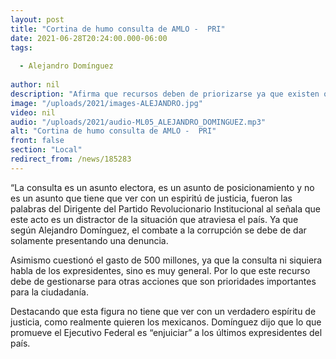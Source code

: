```yaml
---
layout: post
title: "Cortina de humo consulta de AMLO -  PRI"
date: 2021-06-28T20:24:00.000-06:00
tags:
  
  - Alejandro Domínguez
  
author: nil
description: "Afirma que recursos deben de priorizarse ya que existen otras carencias."
image: "/uploads/2021/images-ALEJANDRO.jpg"
video: nil
audio: "/uploads/2021/audio-ML05_ALEJANDRO_DOMINGUEZ.mp3"
alt: "Cortina de humo consulta de AMLO -  PRI"
front: false
section: "Local"
redirect_from: /news/185283
---
```


“La consulta es un asunto electora, es un asunto de posicionamiento y no es un asunto que tiene que ver con un espiritú de justicia, fueron las palabras del Dirigente del Partido Revolucionario Institucional al señala que este acto es un distractor de la situación que atraviesa el país. Ya que según Alejandro Domínguez, el combate a la corrupción se debe de dar solamente presentando una denuncia.

Asimismo cuestionó el gasto de 500 millones, ya que la consulta ni siquiera habla de los expresidentes, sino es muy general. Por lo que este recurso debe de gestionarse para otras acciones que son prioridades importantes para la ciudadanía.

Destacando que esta figura no tiene que ver con un verdadero espíritu de justicia, como realmente quieren los mexicanos. Domínguez dijo que lo que promueve el Ejecutivo Federal es “enjuiciar” a los últimos expresidentes del país.
